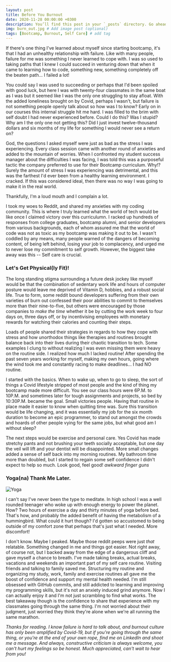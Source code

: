```yaml
---
layout: post
title: Before You Burnout
date: 2020-11-28 00:00:00 +0300
description: You’ll find this post in your `_posts` directory. Go ahead and edit it and re-build the site to see your changes. # Add post description (optional)
img: burn_out.jpg # Add image post (optional)
tags: [Bootcamp, Burnout, Self Care] # add tag
---
```


If there's one thing I've learned about myself since starting bootcamp, it's that I had an unhealthy relationship with failure. Like with many people, failure for me was something I never learned to cope with. I was so used to taking paths that I knew I could succeed in venturing down that when it came to learning how to code, something new, something completely off the beaten path... I failed a lot! 
 
You could say I was used to succeeding or perhaps that I'd been spoiled with good luck, but here I was with twenty-four classmates in the same boat as I was but it seemed like I was the only one struggling to stay afloat. With the added loneliness brought on by Covid, perhaps I wasn't, but failure is not something people openly talk about so how was I to know? Early on in our courses this internal struggle hit me hard. I was filled to the brim with self doubt I had never experienced before. Could I do this? Was I stupid? Why am I the only one not getting this? Did I just invest twelve-thousand dollars and six months of my life for something I would never see a return on? 
 
God, the questions I asked myself were just as bad as the stress I was experiencing. Every class session came with another round of anxieties and added to the mountain of worries. When I confronted my student success manager about the difficulties I was facing, I was told this was a purposeful tactic the company preferred to use for their Bootcamp curriculum. Why!? Surely the amount of stress I was experiencing was detrimental, and this was the farthest I'd ever been from a healthy learning environment. I cracked. If this was considered ideal, then there was no way I was going to make it in the real world. 
 
Thankfully, I'm a loud mouth and I complain a lot. 
 
I took my woes to Reddit, and shared my anxieties with my coding community. This is where I truly learned what the world of tech would be like once I claimed victory over this curriculumn. I racked up hundreds of responses from college graduates, bootcamp alumni, and senior developers from various backgrounds, each of whom assured me that the world of code was not as toxic as my bootcamp was making it out to be. I wasn't coddled by any means, many people warned of the dangers of becoming content, of being left behind, losing your job to complacency, and urged me to never lose my commitment to self growth. However, the biggest take away was this -- Self care is crucial. 
 
### Let's Get Physical(ly Fit)!
 
The long standing stigma surrounding a future desk jockey like myself would be that the combination of sedentary work life and hours of computer posture would leave me deprived of Vitamin D, hobbies, and a robust social life. True to form, some reddit bound developers suffering from their own varieties of burn out confessed their poor abilities to commit to themselves more than their nine-to-five, but others were encouraged by those companies to <i>make the time</i> whether it be by cutting the work week to four days on, three days off, or by incentivising employees with monetary rewards for watching their calories and counting their steps.
 
Loads of people shared their strategies in regards to how they cope with stress and how unorthodox things like therapies and routines brought balance back into their lives during their chaotic transition to tech. Some examples I clung to without realizing I was even missing them were heavy on the routine side. I realized how much I lacked routine! After spending the past seven years working for myself, making my own hours, going where the wind took me and constantly racing to make deadlines... I had NO routine. 
 
I started with the basics. When to wake up, when to go to sleep, the sort of things a Covid lifestyle stripped of most people and the kind of thing my bootcamp made more difficult. You see our class hours were 6P.M. to 10P.M. and sometimes later for tough assignments and projects, so bed by 10:30P.M. became the goal. Small victories people. Having that routine in place made it easier to know when quitting time was. Sure this transition would be life changing, and it was essentially my job for the six month duration to become an epic programmer, to stand out amongst the crowds and hoards of other people vying for the same jobs, but what good am I without sleep?
 
The next steps would be exercise and personal care. Yes Covid has made stretchy pants and not brushing your teeth socially acceptable, but one day the veil will lift and your dentist will be disappointed. More small changes added a sense of self back into my morning routines. My bathroom time more than doubled, but I started to regain some self confidence I didn't expect to help so much. Look good, feel good! <i>*awkward finger guns*</i>
 
### Yoga(na) Thank Me Later.
![Yoga]({{site.baseurl}}/assets/img/yoga.jpg)
 
I can't say I've never been the type to meditate. In high school I was a well rounded teenager who woke up with enough energy to power the planet. How? Two hours of exercise a day and thirty minutes of yoga before bed. That's how, and probably the added benefit of having the metabolism of a hummingbird. What could it hurt though? I'd gotten so accustomed to being outside of my comfort zone that perhaps that's just what I needed. More discomfort!
 
I don't know. Maybe I peaked. Maybe those reddit peeps were just <i>that</i> relatable. Something changed in me and things got easier. Not right away, of course not, but I backed away from the edge of a dangerous cliff and gave myself a chance to breath. I've made taking breaks, actual breaks, vacations and weekends an important part of my self care routine. Visiting friends and talking to family saved me. Structuring my routine and organizing my study, work, family and exercise routines all gave me the boost of confidence and support my mental health needed. I'm still obsessed with GitHub commits, and still addicted to learning and improving my programming skills, but it's not an anxiety induced grind anymore. Now I can actually enjoy it and I'm not just scrambling to find what works. The best takeaway though is the confidence to share that experience with my classmates going through the same thing. I'm not worried about their judgment, just worried they think they're alone when we're all running the same marathon.

<i>Thanks for reading. I know failure is hard to talk about, and burnout culture has only been amplified by Covid-19, but if you're going through the same thing, or you're at the end of your own rope, find me on LinkedIn and shoot me a message. And always, constructive criticism is always welcome, you can't hurt my feelings so be honest. Much appreciated, can't wait to hear from you!</i>